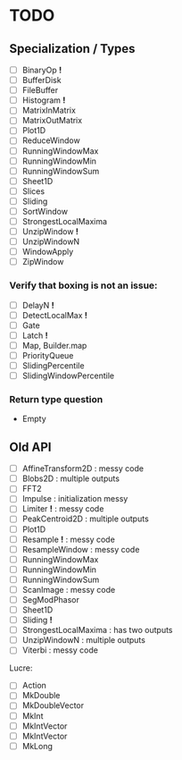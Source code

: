 # TODO

## Specialization / Types

- [ ] BinaryOp          __!__
- [ ] BufferDisk
- [ ] FileBuffer
- [ ] Histogram         __!__
- [ ] MatrixInMatrix
- [ ] MatrixOutMatrix
- [ ] Plot1D
- [ ] ReduceWindow
- [ ] RunningWindowMax
- [ ] RunningWindowMin
- [ ] RunningWindowSum
- [ ] Sheet1D
- [ ] Slices
- [ ] Sliding
- [ ] SortWindow
- [ ] StrongestLocalMaxima
- [ ] UnzipWindow       __!__
- [ ] UnzipWindowN
- [ ] WindowApply
- [ ] ZipWindow

### Verify that boxing is not an issue:

- [ ] DelayN            __!__
- [ ] DetectLocalMax    __!__
- [ ] Gate
- [ ] Latch             __!__
- [ ] Map, Builder.map
- [ ] PriorityQueue
- [ ] SlidingPercentile
- [ ] SlidingWindowPercentile

### Return type question

- Empty

## Old API

- [ ] AffineTransform2D           : messy code
- [ ] Blobs2D                     : multiple outputs
- [ ] FFT2
- [ ] Impulse                     : initialization messy
- [ ] Limiter               __!__ : messy code
- [ ] PeakCentroid2D              : multiple outputs
- [ ] Plot1D
- [ ] Resample              __!__ : messy code
- [ ] ResampleWindow              : messy code
- [ ] RunningWindowMax
- [ ] RunningWindowMin
- [ ] RunningWindowSum
- [ ] ScanImage                   : messy code
- [ ] SegModPhasor
- [ ] Sheet1D
- [ ] Sliding               __!__
- [ ] StrongestLocalMaxima        : has two outputs
- [ ] UnzipWindowN                : multiple outputs
- [ ] Viterbi                     : messy code

Lucre:

- [ ] Action
- [ ] MkDouble
- [ ] MkDoubleVector
- [ ] MkInt
- [ ] MkIntVector
- [ ] MkIntVector
- [ ] MkLong
